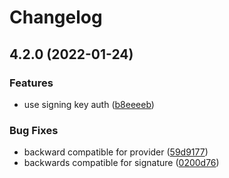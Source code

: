 # Changelog


## 4.2.0 (2022-01-24)


### Features

* use signing key auth ([b8eeeeb](https://github.com/cybertino/cyberconnect/commit/b8eeeeb0de6beb92e6c8ce95d2991894c01ece4a))


### Bug Fixes

* backward compatible for provider ([59d9177](https://github.com/cybertino/cyberconnect/commit/59d9177e922bfbff789766869eb015ab4f09324d))
* backwards compatible for signature ([0200d76](https://github.com/cybertino/cyberconnect/commit/0200d76e02af8971887a76f6a7577bb7b1430550))
